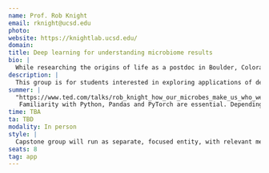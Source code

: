 ```yaml
---
name: Prof. Rob Knight
email: rknight@ucsd.edu
photo:
website: https://knightlab.ucsd.edu/
domain: 
title: Deep learning for understanding microbiome results
bio: |
  While researching the origins of life as a postdoc in Boulder, Colorado, I developed algorithms for comparing RNA that turned out to be enabling technologies for the whole microbiome field. I moved to UCSD at the end of 2014 to lead the Center for Microbiome Innovation, and my lab focuses on developing new technologies to read out and understand complex microbial communities in the environment and the human body. I gave a TED talk that has been viewed > 2 million times and wrote two popular books on the microbiome. Outside academia, I like to travel, cook, hike, and paddleboard.
description: |
  This group is for students interested in exploring applications of deep learning to the microbiome space. The first few weeks of the course will be devoted to understanding what the microbiome is and past approaches to analyzing it, together with opportunities to apply deep learning techniques in various ways to analysis of the microbial DNA sequences, communities, and/or annotations. The specific results that will be re-analyzed and techniques used will be driven by student interests. For example, past capstone classes have focused on the microbiome as a source of health disparities in Hispanic and Latino populations, use of protein language models to identify antimicrobial peptides, and use of DNA language models to identify mutations associated with drug resistance or to analyze relationships between entire microbial communities and phenotype. Currently emerging opportunities include development of digital twin models of humans, spatial sequencing, and long-read metagenomics.
summer: |
  "https://www.ted.com/talks/rob_knight_how_our_microbes_make_us_who_we_are?language=en
   Familiarity with Python, Pandas and PyTorch are essential. Depending on project,  TensorFlow, scikit-bio and STAN could be useful."
time: TBA
ta: TBD
modality: In person
style: |
  Capstone group will run as separate, focused entity, with relevant members of lab (grad students, postdocs) providing additional perspective/co-mentorship. Attendance of lab meetings/code reviews for the whole lab is optional.
seats: 8
tag: app
---
```

